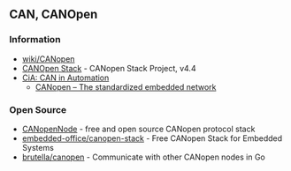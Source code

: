 ## CAN, CANOpen



### Information
- [wiki/CANopen](https://en.wikipedia.org/wiki/CANopen)
- [CANOpen Stack](https://canopen-stack.org/) - CANopen Stack Project, v4.4
- [CiA: CAN in Automation](https://www.can-cia.org)
	- [CANopen – The standardized embedded network](https://www.can-cia.org/canopen/)



### Open Source
- [CANopenNode](https://github.com/CANopenNode) - free and open source CANopen protocol stack
- [embedded-office/canopen-stack](https://github.com/embedded-office/canopen-stack) - Free CANopen Stack for Embedded Systems
- [brutella/canopen](https://github.com/brutella/canopen) - Communicate with other CANopen nodes in Go

